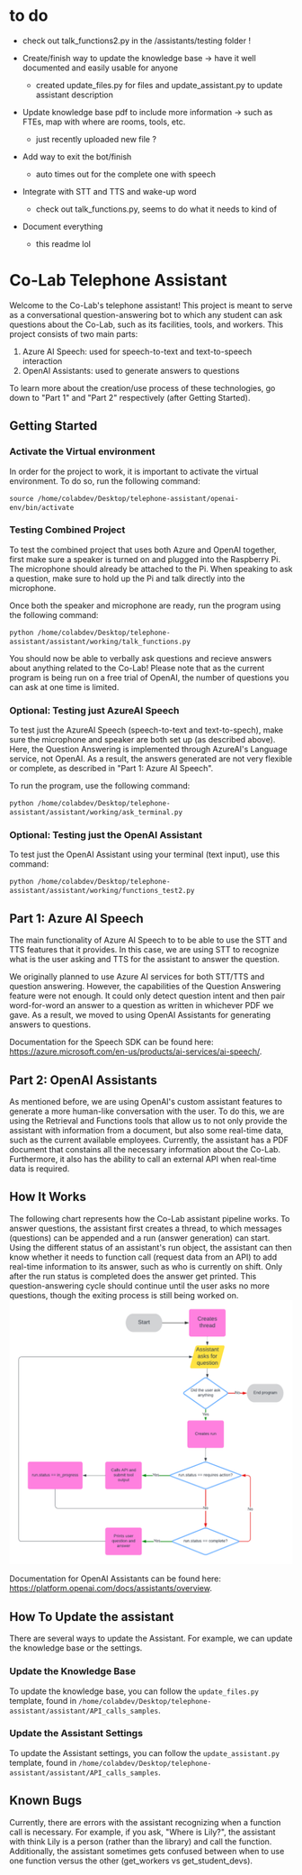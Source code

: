 # to do
* check out talk_functions2.py in the /assistants/testing folder !

* Create/finish way to update the knowledge base -> have it well documented and easily usable for anyone 
    * created update_files.py for files and update_assistant.py to update assistant description
* Update knowledge base pdf to include more information -> such as FTEs, map with where are rooms, tools, etc.
    * just recently uploaded new file ? 
* Add way to exit the bot/finish 
    * auto times out for the complete one with speech
* Integrate with STT and TTS and wake-up word 
    * check out talk_functions.py, seems to do what it needs to kind of 
* Document everything 
    * this readme lol


# Co-Lab Telephone Assistant
Welcome to the Co-Lab's telephone assistant! This project is meant to serve as a conversational question-answering bot to which any student can ask questions about the Co-Lab, such as its facilities, tools, and workers. This project consists of two main parts:
1. Azure AI Speech: used for speech-to-text and text-to-speech interaction
2. OpenAI Assistants: used to generate answers to questions

To learn more about the creation/use process of these technologies, go down to "Part 1" and "Part 2" respectively (after Getting Started).

## Getting Started

### Activate the Virtual environment
In order for the project to work, it is important to activate the virtual environment. To do so, run the following command:
```
source /home/colabdev/Desktop/telephone-assistant/openai-env/bin/activate
```

### Testing Combined Project
To test the combined project that uses both Azure and OpenAI together, first make sure a speaker is turned on and plugged into the Raspberry Pi. The microphone should already be attached to the Pi. When speaking to ask a question, make sure to hold up the Pi and talk directly into the microphone. 

Once both the speaker and microphone are ready, run the program using the following command:

```
python /home/colabdev/Desktop/telephone-assistant/assistant/working/talk_functions.py
```
You should now be able to verbally ask questions and recieve answers about anything related to the Co-Lab! Please note that as the current program is being run on a free trial of OpenAI, the number of questions you can ask at one time is limited. 

### Optional: Testing just AzureAI Speech
To test just the AzureAI Speech (speech-to-text and text-to-spech), make sure the microphone and speaker are both set up (as described above). Here, the Question Answering is implemented through AzureAI's Language service, not OpenAI. As a result, the answers generated are not very flexible or complete, as described in "Part 1: Azure AI Speech".

To run the program, use the following command: 
```
python /home/colabdev/Desktop/telephone-assistant/assistant/working/ask_terminal.py
```

### Optional: Testing just the OpenAI Assistant
To test just the OpenAI Assistant using your terminal (text input), use this command: 
```
python /home/colabdev/Desktop/telephone-assistant/assistant/working/functions_test2.py
```

## Part 1: Azure AI Speech
The main functionality of Azure AI Speech to to be able to use the STT and TTS features that it provides. In this case, we are using STT to recognize what is the user asking and TTS for the assistant to answer the question.

We originally planned to use Azure AI services for both STT/TTS and question answering. However, the capabilities of the Question Answering feature were not enough. It could only detect question intent and then pair word-for-word an answer to a question as written in whichever PDF we gave. As a result, we moved to using OpenAI Assistants for generating answers to questions.

Documentation for the Speech SDK can be found here: https://azure.microsoft.com/en-us/products/ai-services/ai-speech/. 

## Part 2: OpenAI Assistants 
As mentioned before, we are using OpenAI's custom assistant features to generate a more human-like conversation with the user. To do this, we are using the Retrieval and Functions tools that allow us to not only provide the assistant with information from a document, but also some real-time data, such as the current available employees. Currently, the assistant has a PDF document that constains all the necessary information about the Co-Lab. Furthermore, it also has the ability to call an external API when real-time data is required.

## How It Works
The following chart represents how the Co-Lab assistant pipeline works. To answer questions, the assistant first creates a thread, to which messages (questions) can be appended and a run (answer generation) can start. Using the different status of an assistant's run object, the assistant can then know whether it needs to function call (request data from an API) to add real-time information to its answer, such as who is currently on shift. Only after the run status is completed does the answer get printed. This question-answering cycle should continue until the user asks no more questions, though the exiting process is still being worked on.
![Program flowchart](./assistant/media/Assistant%20flowchart.png)

Documentation for OpenAI Assistants can be found here: https://platform.openai.com/docs/assistants/overview. 

## How To Update the assistant
There are several ways to update the Assistant. For example, we can update the knowledge base or the settings.
### Update the Knowledge Base
To update the knowledge base, you can follow the `update_files.py` template, found in `/home/colabdev/Desktop/telephone-assistant/assistant/API_calls_samples`.

### Update the Assistant Settings
To update the Assistant settings, you can follow the `update_assistant.py` template, found in `/home/colabdev/Desktop/telephone-assistant/assistant/API_calls_samples`.

## Known Bugs 
Currently, there are errors with the assistant recognizing when a function call is necessary. For example, if you ask, "Where is Lily?", the assistant with think Lily is a person (rather than the library) and call the function. Additionally, the assistant sometimes gets confused between when to use one function versus the other (get_workers vs get_student_devs).
